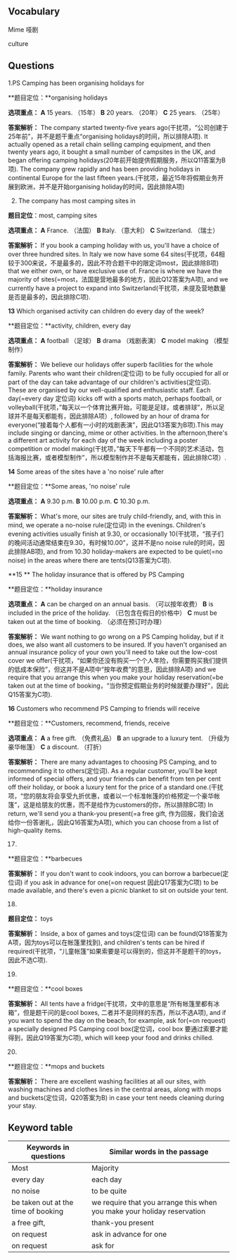 ## Vocabulary

Mime  哑剧

culture



## Questions

1.PS Camping has been organising holidays for

**题目定位：**organising holidays 

**选项重点：**
**A** 15 years. （15年）
**B** 20 years. （20年）
**C** 25 years. （25年）

**答案解析：**
The company started twenty-five years ago(干扰项，“公司创建于25年前”，并不是题干重点“organising holidays的时间，所以排除A项). It actually opened as a retail chain selling camping equipment, and then twenty years ago, it bought a small number of campsites in the UK, and began offering camping holidays(20年前开始提供假期服务，所以Q11答案为B项).
The company grew rapidly and has been providing holidays in continental Europe for the last fifteen years.(干扰项，最近15年将假期业务开展到欧洲，并不是开始organising holiday的时间，因此排除A项)





2. The company has most camping sites in



**题目定位**：most, camping sites

**选项重点：**
**A** France. （法国）
**B I**taly.   （意大利）
**C** Switzerland.  （瑞士）

**答案解析：**
If you book a camping holiday with us, you'll have a choice of over three hundred sites.
In Italy we now have some 64 sites(干扰项，64相较于300来说，不是最多的，因此不符合题干中的限定词most，因此排除B项) that we either own, or have exclusive use of.
France is where we have the majority of sites(=most，法国是营地最多的地方，因此Q12答案为A项), and we currently have a project to expand into Switzerland(干扰项，未提及营地数量是否是最多的，因此排除C项).



**13** Which organised activity can children do every day of the week?



**题目定位：**activity, children, every day 

**选项重点：**
**A** football  （足球）
**B** drama  （戏剧表演）
**C** model making  （模型制作）

**答案解析：**
We believe our holidays offer superb facilities for the whole family.
Parents who want their children(定位词) to be fully occupied for all or part of the day can take advantage of our children's activities(定位词).
These are organised by our well-qualified and enthusiastic staff.
Each day(=every day 定位词) kicks off with a sports match, perhaps football, or volleyball(干扰项，”每天以一个体育比赛开始，可能是足球，或者排球”，所以足球并不是每天都能有，因此排除A项）, followed by an hour of drama for everyone(“接着每个人都有一小时的戏剧表演”，因此Q13答案为B项).This may include singing or dancing, mime or other activities.
ln the afternoon,there's a different art activity for each day of the week including a poster competition or model making(干扰项，”每天下午都有一个不同的艺术活动，包括海报比赛，或者模型制作”，所以模型制作并不是每天都能有，因此排除C项）.



**14** Some areas of the sites have a 'no noise' rule after

**题目定位：**Some areas, 'no noise' rule 

**选项重点：**
**A** 9.30 p.m.
**B** 10.00 p.m.
**C** 10.30 p.m.

**答案解析：**
What's more, our sites are truly child-friendly, and, with this in mind, we operate a no-noise rule(定位词) in the evenings.
Children's evening activities usually finish at 9.30, or occasionally 10(干扰项，“孩子们的晚间活动通常结束在9.30，有时候10.00”，这并不是no noise rule的时间，因此排除AB项), and from 10.30 holiday-makers are expected to be quiet(=no noise) in the areas where there are tents(Q13答案为C项).



**15 ** The holiday insurance that is offered by PS Camping

**题目定位：**holiday insurance

**选项重点：**
**A** can be charged on an annual basis. （可以按年收费）
**B** is included in the price of the holiday. （已包含在假日的价格中）
**C** must be taken out at the time of booking. （必须在预订时办理）

**答案解析：**
We want nothing to go wrong on a PS Camping holiday, but if it does, we also want all customers to be insured.
If you haven't organised an annual insurance policy of your own you'll need to take out the low-cost cover we offer(干扰项，“如果你还没有购买一个个人年险，你需要购买我们提供的低成本保险”，但这并不是A项中“按年收费”的意思，因此排除A项) and we require that you arrange this when you make your holiday reservation(=be taken out at the time of booking，“当你预定假期业务的时候就要办理好”，因此Q15答案为C项).



**16** Customers who recommend PS Camping to friends will receive



**题目定位：**Customers, recommend, friends, receive

**选项重点：**
**A** a free gift. （免费礼品）
**B** an upgrade to a luxury tent.  （升级为豪华帐篷）
**C** a discount.  （打折）

**答案解析：**
There are many advantages to choosing PS Camping, and to recommending it to others(定位词).
As a regular customer, you'll be kept informed of special offers, and your friends can benefit from ten per cent off their holiday, or book a luxury tent for the price of a standard one.(干扰项，“您的朋友将会享受九折优惠，或者以一个标准帐篷的价格预定一个豪华帐篷”，这是给朋友的优惠，而不是给作为customers的你，所以排除BC项)
In return, we'll send you a thank-you present(=a free gift, 作为回报，我们会送给你一份答谢礼，因此Q16答案为A项), which you can choose from a list of high-quality items.



17.

**题目定位：**barbecues 

**答案解析：**
If you don't want to cook indoors, you can borrow a barbecue(定位词) if you ask in advance for one(=on request 因此Q17答案为C项) to be made available, and there's even a picnic blanket to sit on outside your tent.



18.

**题目定位：** toys

**答案解析：**
Inside, a box of games and toys(定位词) can be found(Q18答案为A项，因为toys可以在帐篷里找到), and children's tents can be hired if required(干扰项，“儿童帐篷”如果索要是可以得到的，但这并不是题干的toys，因此不选C项).



19.

**题目定位：**cool boxes 

**答案解析：**
All tents have a fridge(干扰项，文中的意思是“所有帐篷里都有冰箱”，但是题干问的是cool boxes, 二者并不是同样的东西，所以不选A项), and if you want to spend the day on the beach, for example, ask for(=on request) a specially designed PS Camping cool box(定位词，cool box 要通过索要才能得到，因此Q19答案为C项), which will keep your food and drinks chilled.



20.

**题目定位：**mops and buckets

**答案解析：**
There are excellent washing facilities at all our sites, with washing machines and clothes lines in the central areas, along with mops and buckets(定位词，Q20答案为B) in case your tent needs cleaning during your stay.



## Keyword table

| Keywords in questions               | Similar words in the passage                                 |
| ----------------------------------- | ------------------------------------------------------------ |
| Most                                | Majority                                                     |
| every day                           | each day                                                     |
| no noise                            | to be quite                                                  |
| be taken out at the time of booking | we require that you arrange this when you make your holiday reservation |
| a free gift,                        | thank-you present                                            |
| on request                          | ask in advance for one                                       |
| on request                          | ask for                                                      |



